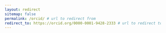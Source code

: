 ```yaml
---
layout: redirect
sitemap: false
permalink: /orcid/ # url to redirect from
redirect_to: https://orcid.org/0000-0001-9428-2333 # url to redirect to
---
```

